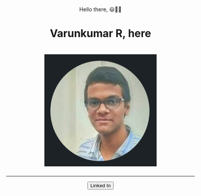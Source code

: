 <div align="center">
  <div>Hello there, 😃👋👋</div>
  <h1>Varunkumar R, here<h1>
  <img src="2022-12-20.png" width="300" height="300">
</div>
<hr>

<div align="center">
  <button>Linked In</button>
</div>
